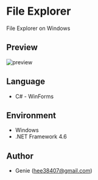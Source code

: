 # File Explorer

File Explorer on Windows

## Preview

![preview](https://github.com/Jinhee-Kim/File-Explorer/blob/master/static/preview.png)

## Language

- C# - WinForms

## Environment

- Windows
- .NET Framework 4.6

## Author

- Genie (hee38407@gmail.com)
